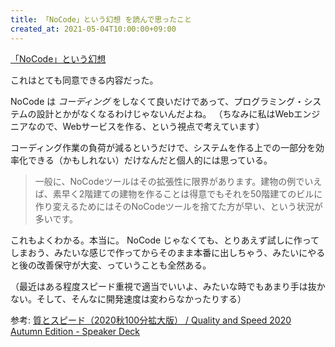```yaml
---
title: 「NoCode」という幻想 を読んで思ったこと
created_at: 2021-05-04T10:00:00+09:00
---
```


[「NoCode」という幻想](https://note.com/jumpei_ikegami/n/n10e7cbe2e764)

これはとても同意できる内容だった。

NoCode は *コーディング* をしなくて良いだけであって、プログラミング・システムの設計とかがなくなるわけじゃないんだよね。
（ちなみに私はWebエンジニアなので、Webサービスを作る、という視点で考えています）

コーディング作業の負荷が減るというだけで、システムを作る上での一部分を効率化できる（かもしれない）だけなんだと個人的には思っている。


> 一般に、NoCodeツールはその拡張性に限界があります。建物の例でいえば、素早く2階建ての建物を作ることは得意でもそれを50階建てのビルに作り変えるためにはそのNoCodeツールを捨てた方が早い、という状況が多いです。

これもよくわかる。本当に。
NoCode じゃなくても、とりあえず試しに作ってしまおう、みたいな感じで作ってからそのまま本番に出しちゃう、みたいにやると後の改善保守が大変、っていうことも全然ある。

（最近はある程度スピード重視で適当でいいよ、みたいな時でもあまり手は抜かない。そして、そんなに開発速度は変わらなかったりする）


参考: [質とスピード（2020秋100分拡大版） / Quality and Speed 2020 Autumn Edition - Speaker Deck](https://speakerdeck.com/twada/quality-and-speed-2020-autumn-edition)